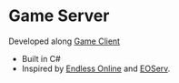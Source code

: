 # Game Server
Developed along [Game Client](https://github.com/Cerestar/GameClient)

- Built in C# <!-- - Architecture based on [video tutorials](https://www.youtube.com/playlist?list=PLXkn83W0QkfnqsK8I0RAz5AbUxfg3bOQ5) by Tom Weiland. -->
- Inspired by [Endless Online](http://www.endless-online.com/) and [EOServ](https://eoserv.net/).
